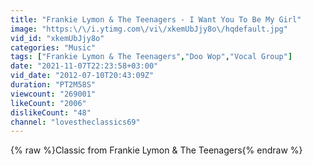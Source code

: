 ```yaml
---
title: "Frankie Lymon & The Teenagers - I Want You To Be My Girl"
image: "https:\/\/i.ytimg.com\/vi\/xkemUbJjy8o\/hqdefault.jpg"
vid_id: "xkemUbJjy8o"
categories: "Music"
tags: ["Frankie Lymon & The Teenagers","Doo Wop","Vocal Group"]
date: "2021-11-07T22:23:58+03:00"
vid_date: "2012-07-10T20:43:09Z"
duration: "PT2M58S"
viewcount: "269001"
likeCount: "2006"
dislikeCount: "48"
channel: "lovestheclassics69"
---
```

{% raw %}Classic from Frankie Lymon &amp; The Teenagers{% endraw %}
